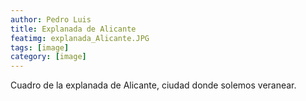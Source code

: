```yaml
---
author: Pedro Luis
title: Explanada de Alicante 
featimg: explanada_Alicante.JPG
tags: [image]
category: [image]
---
```

Cuadro de la explanada de Alicante, ciudad donde solemos veranear.
